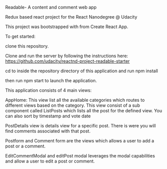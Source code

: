 Readable- A content and comment web app


Redux based react project for the React Nanodegree @ Udacity

This project was bootstrapped with from Create React App.

To get started:

 clone this repository.

Clone and run the server by following the instructions here: https://github.com/udacity/reactnd-project-readable-starter

cd to inside the repository directory of this application and   run npm install

then run   npm start  to launch the application.


This application consists of  4 main views:

  AppHome: This view list all the available categories which routes to different views based on the category. This view  consist of a  sub component called ListPosts  which
           lists all the post for the defined view. You can also sort by timestamp and vote date

  PostDetails view is details view for a specific post. There is were you will find comments associated with that post.

  Postform and Comment form are the views which allows a user to add a post or a comment.

  EditCommentModal and editPost modal leverages the modal capabilities and allow a user to edit a  post or comment.
